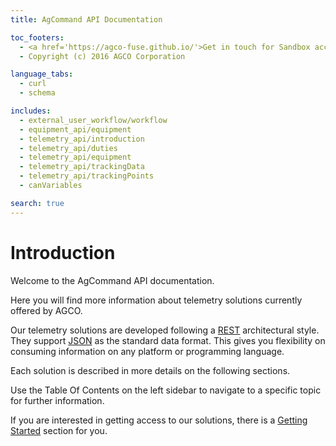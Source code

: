```yaml
---
title: AgCommand API Documentation

toc_footers:
  - <a href='https://agco-fuse.github.io/'>Get in touch for Sandbox access</a>
  - Copyright (c) 2016 AGCO Corporation

language_tabs:
  - curl
  - schema

includes:
  - external_user_workflow/workflow
  - equipment_api/equipment
  - telemetry_api/introduction
  - telemetry_api/duties
  - telemetry_api/equipment
  - telemetry_api/trackingData
  - telemetry_api/trackingPoints
  - canVariables

search: true
---
```


# Introduction

Welcome to the AgCommand API documentation.

Here you will find more information about telemetry solutions currently
offered by AGCO.

Our telemetry solutions are developed following a
[REST](https://en.wikipedia.org/wiki/Representational_state_transfer)
architectural style. They support [JSON](http://www.json.org/) as the standard
data format.
This gives you flexibility on consuming information on any platform or
programming language.

Each solution is described in more details on the following sections.

Use the Table Of Contents on the left sidebar to navigate to a specific topic
for further information.

If you are interested in getting access to our solutions, there is a
[Getting Started](#getting-started) section for you.
